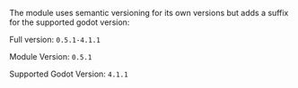 The module uses semantic versioning for its own versions but adds a suffix for the supported godot version:

Full version: `0.5.1-4.1.1`

Module Version: `0.5.1`

Supported Godot Version: `4.1.1`
